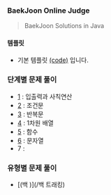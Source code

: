 ### BaekJoon Online Judge

> BaekJoon Solutions in Java

#### 템플릿

* 기본 템플릿 [(code)](./Main.java) 입니다.


### 단계별 문제 풀이

 * [1](/1) : 입출력과 사칙연산
 * [2](/2) : 조건문
 * [3](/3) : 반복문
 * [4](/4) : 1차원 배열
 * [5](/5) : 함수
 * [6](/6) : 문자열
 * 7 : 
 
### 유형별 문제 풀이
 * [(백 )](/백 트래킹)
